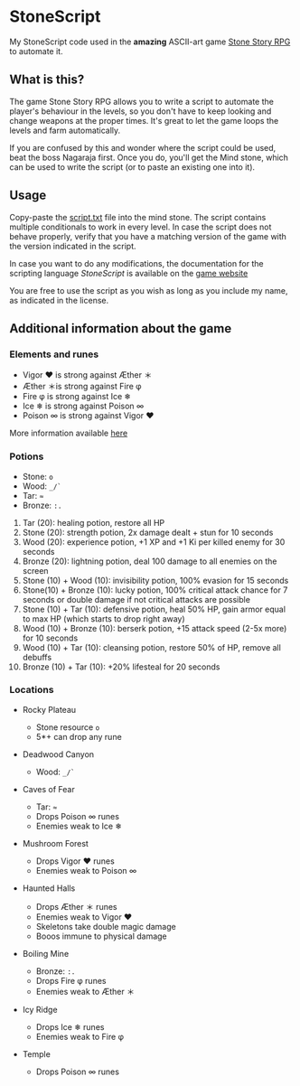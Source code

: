 StoneScript
===========

My StoneScript code used in the **amazing** ASCII-art game [Stone Story
RPG](https://store.steampowered.com/app/603390/Stone_Story_RPG/)
to automate it.


What is this?
----------------------------------------

The game Stone Story RPG allows you to write a script to automate the player's
behaviour in the levels, so you don't have to keep looking and change weapons
at the proper times. It's great to let the game loops the levels and farm
automatically.

If you are confused by this and wonder where the script could be used, beat
the boss Nagaraja first. Once you do, you'll get the Mind stone, which can
be used to write the script (or to paste an existing one into it).



Usage
----------------------------------------

Copy-paste the
[script.txt](https://raw.githubusercontent.com/TheMatjaz/StoneScript/master/script.txt)
file into the mind stone. The script contains multiple conditionals to work in
every level. In case the script does not behave properly, verify that you
have a matching version of the game with the version indicated in the script.

In case you want to do any modifications, the documentation for the
scripting language _StoneScript_ is available on the [game
website](http://stonestoryrpg.com/stonescript/help.txt)

You are free to use the script as you wish as long as you include my name,
as indicated in the license.



Additional information about the game
----------------------------------------

### Elements and runes

- Vigor ❤ is strong against Æther ＊
- Æther ＊is strong against Fire φ
- Fire φ is strong against Ice ❄
- Ice ❄ is strong against Poison ∞
- Poison ∞ is strong against Vigor ❤

More information available
[here](https://github.com/Tomotopieces/runestone-in-ssrpg/blob/master/README_EnglishVersion.md)


### Potions

- Stone: `o`
- Wood: `` _/` ``
- Tar: `≈`
- Bronze: `:.`


1.  Tar (20): healing potion, restore all HP
2.  Stone (20): strength potion, 2x damage dealt + stun for 10 seconds
3.  Wood (20): experience potion, +1 XP and +1 Ki per killed enemy for 30
    seconds
4.  Bronze (20): lightning potion, deal 100 damage to all enemies on the screen
5.  Stone (10) + Wood (10): invisibility potion, 100% evasion for 15 seconds
6.  Stone(10) + Bronze (10): lucky potion, 100% critical attack chance for 7
    seconds or double damage if not critical attacks are possible
7.  Stone (10) + Tar (10): defensive potion, heal 50% HP, gain armor equal to 
    max HP (which starts to drop right away)
8.  Wood (10) + Bronze (10): berserk potion, +15 attack speed (2-5x more) for
    10 seconds
9.  Wood (10) + Tar (10): cleansing potion, restore 50% of HP, remove all
    debuffs
10. Bronze (10) + Tar (10): +20% lifesteal for 20 seconds

### Locations

- Rocky Plateau
    - Stone resource `o`
    - 5*+ can drop any rune

- Deadwood Canyon
    - Wood: `` _/` ``

- Caves of Fear
    - Tar: `≈`
    - Drops Poison ∞ runes
    - Enemies weak to Ice ❄

- Mushroom Forest
    - Drops Vigor ❤ runes
    - Enemies weak to Poison ∞

- Haunted Halls
    - Drops Æther ＊ runes
    - Enemies weak to Vigor ❤
    - Skeletons take double magic damage
    - Booos immune to physical damage

- Boiling Mine
    - Bronze: `:.`
    - Drops Fire φ runes
    - Enemies weak to Æther ＊

- Icy Ridge
    - Drops Ice ❄ runes
    - Enemies weak to Fire φ

- Temple
    - Drops Poison ∞ runes

